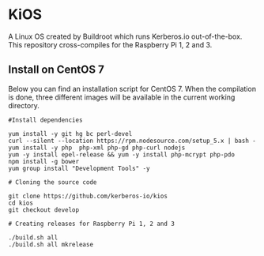 # KiOS

A Linux OS created by Buildroot which runs Kerberos.io out-of-the-box. This repository cross-compiles for the Raspberry Pi 1, 2 and 3.

## Install on CentOS 7

Below you can find an installation script for CentOS 7. When the compilation is done, three different images will be available in the current working directory.

    #Install dependencies
    
    yum install -y git hg bc perl-devel 
    curl --silent --location https://rpm.nodesource.com/setup_5.x | bash -
    yum install -y php  php-xml php-gd php-curl nodejs
    yum -y install epel-release && yum -y install php-mcrypt php-pdo
    npm install -g bower
    yum group install "Development Tools" -y

    # Cloning the source code
    
    git clone https://github.com/kerberos-io/kios
    cd kios
    git checkout develop

    # Creating releases for Raspberry Pi 1, 2 and 3
    
    ./build.sh all
    ./build.sh all mkrelease